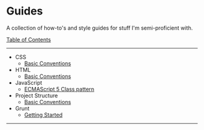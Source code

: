 # Guides

A collection of how-to's and style guides for stuff I'm semi-proficient with.

[Table of Contents](README.md)

* * *

* CSS
    * [Basic Conventions](css/basic-conventions.md)
* HTML
    * [Basic Conventions](html/basic-conventions.md)
* JavaScript
    * [ECMAScript 5 Class pattern](javascript/es5-class-pattern.md)
* Project Structure
    * [Basic Conventions](project-structure/basic-conventions.md)
* Grunt
    * [Getting Started](grunt/getting-started.md)

* * *